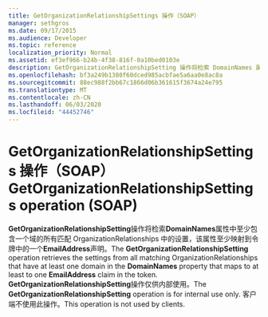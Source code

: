 ```yaml
---
title: GetOrganizationRelationshipSettings 操作（SOAP）
manager: sethgros
ms.date: 09/17/2015
ms.audience: Developer
ms.topic: reference
localization_priority: Normal
ms.assetid: ef3ef966-b24b-4f38-816f-0a10bed0103e
description: GetOrganizationRelationshipSetting 操作将检索 DomainNames 属性中至少包含一个域的所有匹配 OrganizationRelationships 中的设置，该属性至少映射到令牌中的一个 EmailAddress 声明。 GetOrganizationRelationshipSetting 操作仅供内部使用。 客户端不使用此操作。
ms.openlocfilehash: bf3a249b1380f60dced985acbfae5a6aa0e8ac8a
ms.sourcegitcommit: 88ec988f2bb67c1866d06b361615f3674a24e795
ms.translationtype: MT
ms.contentlocale: zh-CN
ms.lasthandoff: 06/03/2020
ms.locfileid: "44452746"
---
```

# <a name="getorganizationrelationshipsettings-operation-soap"></a><span data-ttu-id="cf8f8-105">GetOrganizationRelationshipSettings 操作（SOAP）</span><span class="sxs-lookup"><span data-stu-id="cf8f8-105">GetOrganizationRelationshipSettings operation (SOAP)</span></span>

<span data-ttu-id="cf8f8-106">**GetOrganizationRelationshipSetting**操作将检索**DomainNames**属性中至少包含一个域的所有匹配 OrganizationRelationships 中的设置，该属性至少映射到令牌中的一个**EmailAddress**声明。</span><span class="sxs-lookup"><span data-stu-id="cf8f8-106">The **GetOrganizationRelationshipSetting** operation retrieves the settings from all matching OrganizationRelationships that have at least one domain in the **DomainNames** property that maps to at least to one **EmailAddress** claim in the token.</span></span> <span data-ttu-id="cf8f8-107">**GetOrganizationRelationshipSetting**操作仅供内部使用。</span><span class="sxs-lookup"><span data-stu-id="cf8f8-107">The **GetOrganizationRelationshipSetting** operation is for internal use only.</span></span> <span data-ttu-id="cf8f8-108">客户端不使用此操作。</span><span class="sxs-lookup"><span data-stu-id="cf8f8-108">This operation is not used by clients.</span></span> 
  

